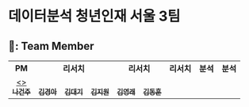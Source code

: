# 데이터분석 청년인재 서울 3팀

## 👨‍: Team Member
<table algin="center">
   <tr>
      <td colspan="1" align="center"><strong>PM</strong></td>
      <td colspan="3" align="center"><strong>리서치</strong></td>
      <td colspan="2" align="center"><strong>리서치</strong></td>
      <td colspan="1" align="center"><strong>리서치</strong></td>
      <td colspan="2" align="center"><strong>분석</strong></td>
      <td colspan="1" align="center"><strong>분석</strong></td>
   </tr>
  <tr>
     <td align="center">
        <a href="https://github.com/keonju2"><><br /><sub><b>나건주</b></sub></a>
     </td>
    <td align="center">
    <a href="https://github.com/Kyeong-Ah"><br /><sub><b>김경아</b></sub></a><br />
    </td>
    <td align="center">
    <a href="https://github.com/Kimdaeki97"><br /><sub><b>김대기</b></sub></a><br />
    </td>
    <td align="center">
    <a href="https://github.com/jiwon517"><br /><sub><b>김지원</b></sub></a><br />
    </td>
    <td align="center">
    <a href="https://github.com/kimyoungraek"><br /><sub><b>김영래</b></sub></a><br />
    </td>
    <td align="center">
    <a href="https://github.com/deokbae11"><br /><sub><b>김동훈</b></sub></a><br />
    </td>
    
  <tr>
</table> 
